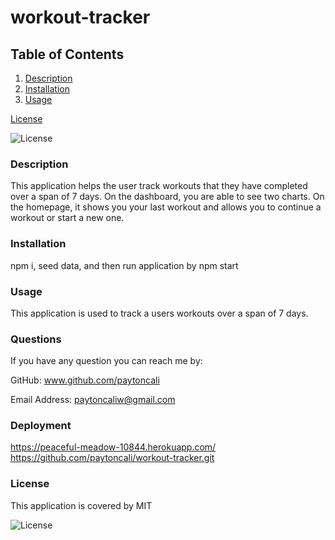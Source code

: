 # workout-tracker

## Table of Contents
  
1. [Description](#description)
2. [Installation](#installation)
3. [Usage](#usage)


[License](#license)


![License](https://img.shields.io/badge/License-MIT-green.svg)

### Description
This application helps the user track workouts that they have completed over a span of 7 days. On the dashboard, you are able to see two charts. On the homepage, it shows you your last workout and allows you to continue a workout or start a new one.
  
### Installation
npm i, seed data, and then run application by npm start
  
### Usage
This application is used to track a users workouts over a span of 7 days.
  
### Questions

If you have any question you can reach me by: 

GitHub: www.github.com/paytoncali

Email Address: paytoncaliw@gmail.com

### Deployment
https://peaceful-meadow-10844.herokuapp.com/
https://github.com/paytoncali/workout-tracker.git

### License
This application is covered by MIT

![License](https://img.shields.io/badge/License-MIT-green.svg)